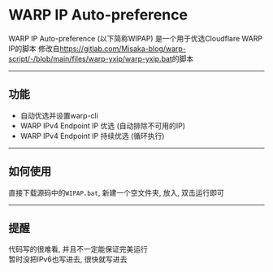 # WARP IP Auto-preference
WARP IP Auto-preference (以下简称WIPAP) 是一个用于优选Cloudflare WARP IP的脚本
修改自<https://gitlab.com/Misaka-blog/warp-script/-/blob/main/files/warp-yxip/warp-yxip.bat>的脚本

---

## 功能

 * 自动优选并设置warp-cli
 * WARP IPv4 Endpoint IP 优选 (自动排除不可用的IP)
 * WARP IPv4 Endpoint IP 持续优选 (循环执行)

---

## 如何使用

直接下载源码中的`WIPAP.bat`, 新建一个空文件夹, 放入, 双击运行即可

---

## 提醒

代码写的很难看, 并且不一定能保证完美运行  
暂时没把IPv6也写进去, 很快就写进去
